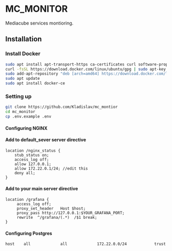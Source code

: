# MC_MONITOR

Mediacube services montioring.

## Installation

### Install Docker

```bash
sudo apt install apt-transport-https ca-certificates curl software-properties-common
curl -fsSL https://download.docker.com/linux/ubuntu/gpg | sudo apt-key add -
sudo add-apt-repository "deb [arch=amd64] https://download.docker.com/linux/ubuntu focal stable"
sudo apt update
sudo apt install docker-ce
```
### Setting up  
```bash
git clone https://github.com/Kladislav/mc_montior
cd mc_monitor
cp .env.example .env
```
#### Configuring NGINX
#### Add to default_sever server directive
```
location /nginx_status {
    stub_status on;
    access_log off;
    allow 127.0.0.1;
    allow 172.22.0.1/24; //edit this
    deny all;
}
```
#### Add to your main server directive
```
location /grafana {
     access_log off;
     proxy_set_header   Host $host;
     proxy_pass http://127.0.0.1:$YOUR_GRAFANA_PORT;
     rewrite  ^/grafana/(.*)  /$1 break;
}
```

#### Configuring Postgres
```
host    all             all             172.22.0.0/24            trust
```

